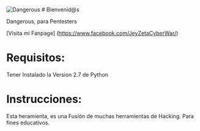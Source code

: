 <img src="http://i.imgur.com/eu1iqot.png" title="Dangerous">
# Bienvenid@s

Dangerous, para Pentesters

[Visita mi Fanpage] (https://www.facebook.com/JeyZetaCyberWar/)

# Requisitos:

Tener Instalado la Version 2.7 de Python

# Instrucciones:

Esta heramienta, es una Fusión de muchas herramientas de Hacking.
Para fines educativos.
